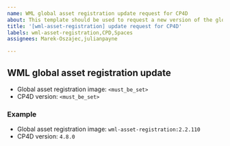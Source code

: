 ```yaml
---
name: WML global asset registration update request for CP4D
about: This template should be used to request a new version of the global asset registration to be shipped in CP4D.
title: '[wml-asset-registration] update request for CP4D'
labels: wml-asset-registration,CPD,Spaces
assignees: Marek-Oszajec,julianpayne

---
```


## WML global asset registration update

- Global asset registration image: `<must_be_set>`
- CP4D version: `<must_be_set>`

### Example

- Global asset registration image: `wml-asset-registration:2.2.110`
- CP4D version: `4.8.0`
